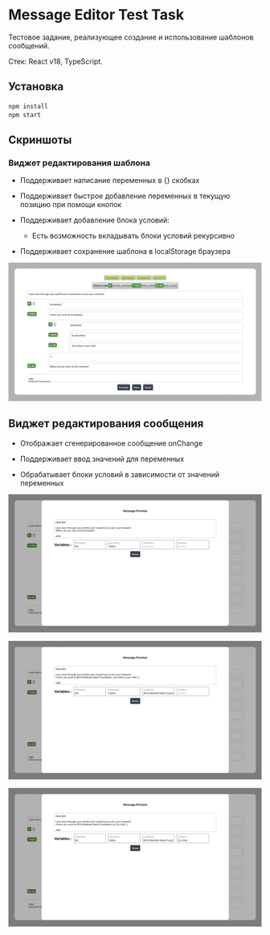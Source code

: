 # Message Editor Test Task

Тестовое задание, реализующее создание и использование шаблонов сообщений.

Стек: React v18, TypeScript.

## Установка

```bash
npm install
npm start
```

## Скриншоты

### Виджет редактирования шаблона

- Поддерживает написание переменных в {} скобках

- Поддерживает быстрое добавление переменных в текущую позицию при помощи кнопок

- Поддерживает добавление блока условий:
  
  - Есть возможность вкладывать блоки условий рекурсивно

- Поддерживает сохранение шаблона в localStorage браузера

![](images/TemplateEditor.png)

## Виджет редактирования сообщения

- Отображает сгенерированное сообщение onChange

- Поддерживает ввод значений для переменных

- Обрабатывает блоки условий в зависимости от значений переменных

![](images/TemplatePreview1.png)

![](images/TemplatePreview2.png)

![](images/TemplatePreview3.png)

